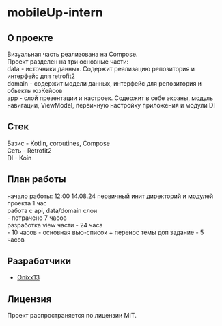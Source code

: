 # mobileUp-intern

## О проекте

Визуальная часть реализована на Compose. <br />
Проект разделен на три основные части: <br />
data - источники данных. Содержит реализацию репозитория и интерфейс для retrofit2 <br />
domain - содержит модели данных, интерфейс для репозитория и обьекты юзКейсов <br />
app - слой презентации и настроек. Содержит в себе экраны, модуль навигации, ViewModel, первичную настройку приложения и модули DI <br />

## Стек

Базис - Kotlin, coroutines, Compose <br />
Сеть - Retrofit2 <br />
DI - Koin <br />

## План работы

начало работы: 12:00 14.08.24
первичный инит директорий и модулей проекта 1 час <br />
работа с api, data/domain слои <br />
    - потрачено 7 часов <br />
разработка view части - 24 часа <br />
    - 10 часов - основная вью-список + перенос темы
доп задание - 5 часов <br />

## Разработчики

- [Onixx13](https://github.com/Onixx-dev)

## Лицензия

Проект распространяется по лицензии MIT.
